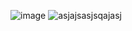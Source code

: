 ![image](https://github.com/user-attachments/assets/a74009e6-8a08-4130-b6c4-f6309b44c75b)
![asjajsasjsqajasj](https://github.com/user-attachments/assets/8dd24f8c-37c1-4510-8080-6de3ff3742ad)
